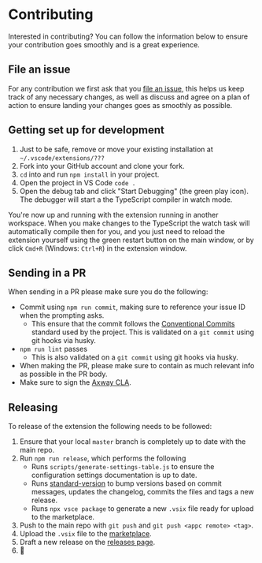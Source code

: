 # Contributing

Interested in contributing? You can follow the information below to ensure your contribution goes smoothly and is a great experience.

## File an issue

For any contribution we first ask that you [file an issue](https://github.com/appcelerator/vscode-appcelerator-titanium/issues/new/choose), this helps us keep track of any necessary changes, as well as discuss and agree on a plan of action to ensure landing your changes goes as smoothly as possible.

## Getting set up for development

1. Just to be safe, remove or move your existing installation at `~/.vscode/extensions/???`
2. Fork into your GitHub account and clone your fork.
3. `cd` into and run `npm install` in your project.
4. Open the project in VS Code `code .`
5. Open the debug tab and click "Start Debugging" (the green play icon). The debugger will start a the TypeScript compiler in watch mode.

You're now up and running with the extension running in another workspace. When you make changes to the TypeScript the watch task will automatically compile then for you, and you just need to reload the extension yourself using the green restart button on the main window, or by click `Cmd+R` (Windows: `Ctrl+R`) in the extension window.

## Sending in a PR

When sending in a PR please make sure you do the following:

- Commit using `npm run commit`, making sure to reference your issue ID when the prompting asks.
	- This ensure that the commit follows the [Conventional Commits](https://www.conventionalcommits.org/) standard used by the project. This is validated on a `git commit` using git hooks via husky.
- `npm run lint` passes
	- This is also validated on a `git commit` using git hooks via husky.
- When making the PR, please make sure to contain as much relevant info as possible in the PR body.
- Make sure to sign the [Axway CLA](https://cla.axway.com/).

## Releasing

To release of the extension the following needs to be followed:

1. Ensure that your local `master` branch is completely up to date with the main repo.
2. Run `npm run release`, which performs the following
	- Runs `scripts/generate-settings-table.js` to ensure the configuration settings documentation is up to date.
	- Runs [standard-version](https://github.com/conventional-changelog/standard-version) to bump versions based on commit messages, updates the changelog, commits the files and tags a new release.
	- Runs `npx vsce package` to generate a new `.vsix` file ready for upload to the marketplace.
3. Push to the main repo with `git push` and `git push <appc remote> <tag>`.
4. Upload the `.vsix` file to the [marketplace](https://marketplace.visualstudio.com/manage).
5. Draft a new release on the [releases page](https://github.com/appcelerator/vscode-appcelerator-titanium/releases).
6. 🎉

